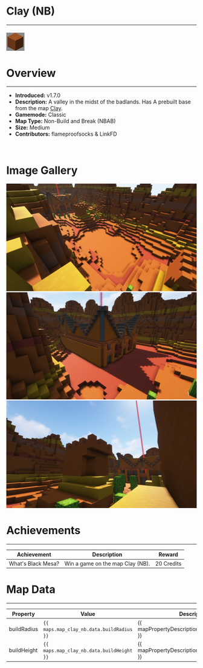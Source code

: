 # Clay (NB)

---

#### ![clayNBicon](../assets/icons/maps/clay-nb-icon.jpg)

# Overview

---

- **Introduced:** v1.7.0
- **Description:** A valley in the midst of the badlands. Has A prebuilt base from the map [Clay](Clay).
- **Gamemode:** Classic
- **Map Type:** Non-Build and Break (NBAB)
- **Size:** Medium
- **Contributors:** flameproofsocks & LinkFD

<br />

# Image Gallery

![clayNB - Middle](../assets/maps/clayNB/claynb-middle.jpg)
![clayNB - Base](../assets/maps/clayNB/claynb-base.jpg)
![clayNB - Tower](../assets/maps/clayNB/claynb-tower.jpg)

# Achievements

---

| Achievement        | Description                      | Reward     |
| ------------------ | -------------------------------- | ---------- |
| What's Black Mesa? | Win a game on the map Clay (NB). | 20 Credits |

# Map Data

---

| Property    | Value                                     | Description                                       |
| ----------- | ----------------------------------------- | ------------------------------------------------- |
| buildRadius | `{{ maps.map_clay_nb.data.buildRadius }}` | {{ mapPropertyDescriptions.buildRadius.classic }} |
| buildHeight | `{{ maps.map_clay_nb.data.buildHeight }}` | {{ mapPropertyDescriptions.buildHeight.classic }} |

